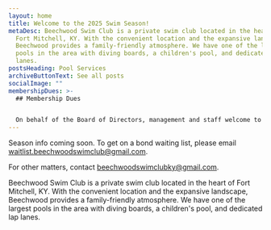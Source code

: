 ```yaml
---
layout: home
title: Welcome to the 2025 Swim Season!
metaDesc: Beechwood Swim Club is a private swim club located in the heart of
  Fort Mitchell, KY. With the convenient location and the expansive landscape,
  Beechwood provides a family-friendly atmosphere. We have one of the largest
  pools in the area with diving boards, a children's pool, and dedicated lap
  lanes.
postsHeading: Pool Services
archiveButtonText: See all posts
socialImage: ""
membershipDues: >-
  ## Membership Dues


  On behalf of the Board of Directors, management and staff welcome to the 2024 Beechwood Swim club Summer Swim Season. As long as the health inspection goes well **we will be opening on Sat, May 27th @ 11:00 AM**. Beechwood Swim Club is a non-profit corporation that is operated by a group of volunteers.
---
```

Season info coming soon. To get on a bond waiting list, please email [waitlist.beechwoodswimclub@gmail.com](mailto:waitlist.beechwoodswimclub@gmail.com).

For other matters, contact [beechwoodswimclubky@gmail.com](mailto:beechwoodswimclubky@gmail.com).

Beechwood Swim Club is a private swim club located in the heart of Fort Mitchell, KY. With the convenient location and the expansive landscape, Beechwood provides a family-friendly atmosphere. We have one of the largest pools in the area with diving boards, a children's pool, and dedicated lap lanes.

